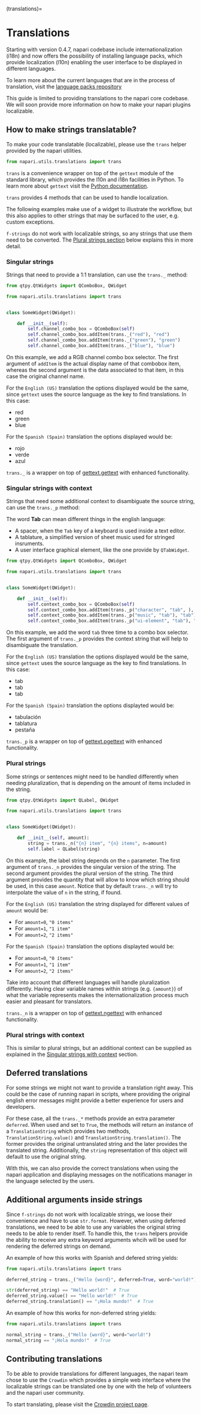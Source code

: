 (translations)=

# Translations

Starting with version 0.4.7, napari codebase include internationalization
(i18n) and now offers the possibility of installing language packs, which
provide localization (l10n) enabling the user interface to be displayed in
different languages.

To learn more about the current languages that are in the process of
translation, visit the [language packs repository](https://github.com/napari/napari-language-packs)

This guide is limited to providing translations to the napari core codebase.
We will soon provide more information on how to make your napari plugins 
localizable.

## How to make strings translatable?

To make your code translatable (localizable), please use the `trans` helper
provided by the napari utilities.

```python
from napari.utils.translations import trans
```

`trans` is a convenience wrapper on top of the `gettext` module of the
standard library, which provides the l10n and i18n facilities in Python. To
learn more about `gettext` visit the [Python documentation](https://docs.python.org/3/library/gettext.html).

`trans` provides 4 methods that can be used to handle localization.

The following examples make use of a widget to illustrate the workflow, but
this also applies to other strings that may be surfaced to the user, e.g.
custom exceptions.

`f-strings` do not work with localizable strings, so any strings that use them
need to be converted. The [Plural strings section](#plural-strings)
below explains this in more detail.

### Singular strings

Strings that need to provide a 1:1 translation, can use the `trans._` method:

```python
from qtpy.QtWidgets import QComboBox, QWidget

from napari.utils.translations import trans


class SomeWidget(QWidget):

    def __init__(self):
        self.channel_combo_box = QComboBox(self)        
        self.channel_combo_box.addItem(trans._("red"), "red")
        self.channel_combo_box.addItem(trans._("green"), "green")
        self.channel_combo_box.addItem(trans._("blue"), "blue")
```

On this example, we add a RGB channel combo box selector. The first argument of 
`addItem` is the actual display name of that combobox item, whereas the second
argument is the data associated to that item, in this case the original channel
name.

For the `English (US)` translation the options displayed would be the same,
since `gettext` uses the source language as the key to find translations.
In this case:

  * red
  * green
  * blue

For the `Spanish (Spain)` translation the options displayed would be:

  * rojo
  * verde
  * azul

`trans._` is a wrapper on top of [gettext.gettext](https://docs.python.org/3/library/gettext.html#gettext.gettext) with enhanced functionality.

### Singular strings with context

Strings that need some additional context to disambiguate the source string,
can use the `trans._p` method:

The word **Tab** can mean different things in the english language:
  * A spacer, when the `Tab` key of a keyboard is used inside a text editor.
  * A tablature, a simplified version of sheet music used for stringed
    insruments.
  * A user interface graphical element, like the one provide by `QTabWidget`.

```python
from qtpy.QtWidgets import QComboBox, QWidget

from napari.utils.translations import trans


class SomeWidget(QWidget):

    def __init__(self):
        self.context_combo_box = QComboBox(self)        
        self.context_combo_box.addItem(trans._p("character", "tab", ), "tab")
        self.context_combo_box.addItem(trans._p("music", "tab"), "tab")
        self.context_combo_box.addItem(trans._p("ui-element", "tab"), "tab")
```

On this example, we add the word `tab` three time to a combo box selector.
The first argument of `trans._p` provides the context string that will help
to disambiguate the translation.

For the `English (US)` translation the options displayed would be the same,
since `gettext` uses the source language as the key to find translations. In
this case:

  * tab
  * tab
  * tab

For the `Spanish (Spain)` translation the options displayted would be:

  * tabulación
  * tablatura
  * pestaña

`trans._p` is a wrapper on top of [gettext.pgettext](https://docs.python.org/3/library/gettext.html#gettext.pgettext) with enhanced functionality.

### Plural strings

Some strings or sentences might need to be handled differently when needing
pluralization, that is depending on the amount of items included in the
string.

```python
from qtpy.QtWidgets import QLabel, QWidget

from napari.utils.translations import trans


class SomeWidget(QWidget):

    def __init__(self, amount):
        string = trans._n("{n} item", "{n} items", n=amount)
        self.label = QLabel(string)
```

On this example, the label string depends on the `n` parameter. The
first argument of `trans._n` provides the singular version of the string.
The second argument provides the plural version of the string. The third
argument provides the quantity that will allow to know which string should
be used, in this case `amount`. Notice that by default `trans._n` will try to
interpolate the value of `n` in the string, if found.

For the `English (US)` translation the string displayed for different values
of `amount` would be:
  * For `amount=0`, `"0 items"`
  * For `amount=1`, `"1 item"`
  * For `amount=2`, `"2 items"`

For the `Spanish (Spain)` translation the options displayted would be:
  * For `amount=0`, `"0 ítems"`
  * For `amount=1`, `"1 ítem"`
  * For `amount=2`, `"2 ítems"`

Take into account that different languages will handle pluralization
differently. Having clear variable names within strings (e.g. `{amount}`) of
what the variable represents makes the internationalization process much
easier and pleasant for translators.

`trans._n` is a wrapper on top of [gettext.ngettext](https://docs.python.org/3/library/gettext.html#gettext.ngettext) with enhanced functionality.

### Plural strings with context

This is similar to plural strings, but an additional context can be supplied
as explained in the [Singular strings with context](#singular-strings-with-context) section.

## Deferred translations

For some strings we might not want to provide a translation right away. This
could be the case of running napari in scripts, where providing the original
english error messages might provide a better experience for users and
developers.

For these case, all the `trans._*` methods provide an extra parameter
`deferred`. When used and set to `True`, the methods will return an instance
of a `TranslationString` which provides two methods, `TranslationString.value()`
and `TranslationString.translation()`. The former provides the original
untranslated string and the later provides the translated string.
Additionally, the `string` representation of this object will default to use
the original string.

With this, we can also provide the correct translations when using the napari
application and displaying messages on the notifications manager in the
language selected by the users.

## Additional arguments inside strings

Since `f-strings` do not work with localizable strings, we loose their
convenience and have to use `str.format`. However, when using deferred
translations, we need to be able to use any variables the original string
needs to be able to render itself. To handle this, the `trans` helpers
provide the ability to receive any extra keyword arguments whcih will be
used for rendering the deferred strings on demand.

An example of how this works with Spanish and defered string yields:

```python
from napari.utils.translations import trans

deferred_string = trans._("Hello {word}", deferred=True, word="world!")

str(deferred_string) == "Hello world!"  # True
deferred_string.value() == "Hello world!"  # True
deferred_string.translation() == "¡Hola mundo!"  # True
```

An example of how this works for non-deferred string yields:

```python
from napari.utils.translations import trans

normal_string = trans._("Hello {word}", word="world!")
normal_string == "¡Hola mundo!"  # True
```

## Contributing translations

To be able to provide translations for different languages, the napari team
chose to use the `Crowdin` which provides a simple web interface where the
localizable strings can be translated one by one with the help of volunteers
and the napari user community.

To start translating, please visit the [Crowdin project page](https://crowdin.com/project/napari).
